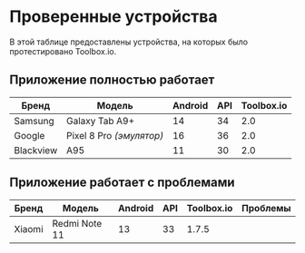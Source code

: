 # Проверенные устройства
В этой таблице предоставлены устройства, на которых было протестировано Toolbox.io.

## Приложение полностью работает
| Бренд     | Модель                   | Android | API | Toolbox.io |
|-----------|--------------------------|---------|-----|------------|
| Samsung   | Galaxy Tab A9+           | 14      | 34  | 2.0        |
| Google    | Pixel 8 Pro _(эмулятор)_ | 16      | 36  | 2.0        |
| Blackview | A95                      | 11      | 30  | 2.0        |

## Приложение работает с проблемами
| Бренд  | Модель        | Android | API | Toolbox.io | Проблемы |
|--------|---------------|---------|-----|------------|----------|
| Xiaomi | Redmi Note 11 | 13      | 33  | 1.7.5      |          |